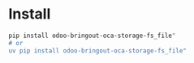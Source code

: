 # Install

```bash
pip install odoo-bringout-oca-storage-fs_file"
# or
uv pip install odoo-bringout-oca-storage-fs_file"
```
